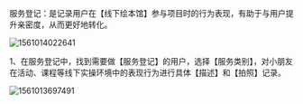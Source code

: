 服务登记：是记录用户在【线下绘本馆】参与项目时的行为表现，有助于与用户提升亲密度，从而更好地转化。

![1561014022641](C:\Users\Administrator\AppData\Roaming\Typora\typora-user-images\1561014022641.png)

1、在服务登记中，找到需要做【服务登记】的用户，选择【服务类别】，对小朋友在活动、课程等线下实操环境中的表现行为进行具体【描述】和【拍照】记录。

![1561013697491](C:\Users\Administrator\AppData\Roaming\Typora\typora-user-images\1561013697491.png)